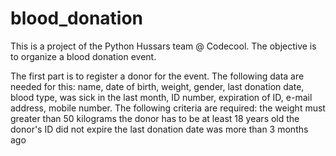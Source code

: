 # blood_donation 

This is a project of the Python Hussars team @ Codecool.
The objective is to organize a blood donation event. 

The first part is to register a donor for the event.
The following data are needed for this:
	name, date of birth, weight, gender, last donation date, blood type, was sick in the last month, ID number,
	expiration of ID, e-mail address, mobile number.
The following criteria are required:
	the weight must greater than 50 kilograms
	the donor has to be at least 18 years old
	the donor's ID did not expire
	the last donation date was more than 3 months ago
	